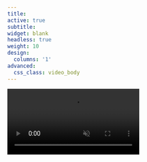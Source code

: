 ```yaml
---
title:
active: true
subtitle:
widget: blank
headless: true
weight: 10
design: 
  columns: '1'
advanced:
  css_class: video_body
---
```

<div id="particles-js"></div>
<div class="particleback"></div>
<script>
  particlesJS.load('particles-js', 'assets/particlesjs1.json', function() {
  console.log('callback - particles.js config loaded');
});
</script>

<div class="video_hero">
    <video muted autoplay="" name="media" loop=""><source src="https://thumbs.gfycat.com/ChillyThunderousIberiannase-mobile.mp4" type="video/mp4"></video>
</div>

<script>
    ScrollReveal().reveal('.video_hero', { delay: 500, reset: true });
    ScrollReveal().reveal('.headline', { delay: 500, reset: true });
    ScrollReveal().reveal('.tagline', { delay: 1000, reset: true });
    ScrollReveal().reveal('.punchline', { delay: 1500, reset: true });
</script>

<!--{{% cta cta_link="https://discordapp.com/users/102797530168844288" cta_text="Contact via Discord" %}}-->
<!--script>
  var tag = document.createElement('script');
  tag.src = "https://www.youtube.com/iframe_api";

  var firstScriptTag = document.getElementsByTagName('script')[0];
  firstScriptTag.parentNode.insertBefore(tag, firstScriptTag);

  var video_frame;
  function onYouTubeIframeAPIReady() {
    video_frame = new YT.Player('video_frame', {
          height: '740',
          width: '1080',
          videoId: 'zsAvdJypnj8',
          host: 'http://www.youtube-nocookie.com',//privacy mode
          playerVars: { 
            'autoplay': 1,
            'controls': 0, //hide controls
            'autohide': 1,
            'modestbranding': 1, //hide brand
            'showinfo': 0, //hide video info
            'mute' : 1 //video is muted
                      },
          events: {
            'onReady': onPlayerReady,
            'onStateChange': onPlayerStateChange
          }
        });
        }
        function onPlayerReady(event) {
          goToStart(event);
        }
        function onPlayerStateChange(event) {
          var tm = video_frame.getCurrentTime();
          if (event.data == YT.PlayerState.ENDED) {
            console.log("ENDED");
            goToStart(event);
          }
          if(event.data == YT.PlayerState.CUED){
            console.log("CUED");
            goToStart(event);
          }

        }
        function goToStart(event) {
          event.target.seekTo(0,1);
          video_frame.playVideo();
        }
</script-->

